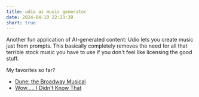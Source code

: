 ```yaml
---
title: udio ai music generator
date: 2024-04-10 22:23:39
short: true
---
```


Another fun application of AI-generated content: Udio lets you create music just from prompts. This basically completely removes the need for all that terrible stock music you have to use if you don't feel like licensing the good stuff.

My favorites so far?
- [Dune: the Broadway Musical](https://www.udio.com/songs/eY7xtug1dV6hbfCDhyHJua)
- [Wow..... I Didn't Know That](https://www.udio.com/songs/jGjYfsRosZjYTkSBdFgEyF)
